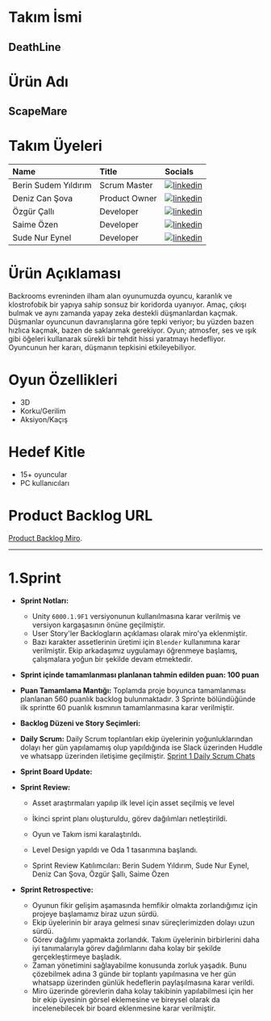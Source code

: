 # Takım İsmi
## DeathLine
# Ürün Adı
## ScapeMare
# Takım Üyeleri

| Name | Title     | Socials                |
| :------- | :------- | :------------------------- |
| Berin Sudem Yıldırım | Scrum Master  | [![linkedin]()](https://www.linkedin.com/in/berin-sudem-y%C4%B1ld%C4%B1r%C4%B1m/) |
| Deniz Can Şova       | Product Owner | [![linkedin]()](https://www.linkedin.com/in/deniz-can-%C5%9Fova-a7b604279/) |  
| Özgür Çallı          | Developer     | [![linkedin]()](https://www.linkedin.com/in/ozgur-calli-078674225/) |
| Saime Özen           | Developer     | [![linkedin]()]() |
| Sude Nur Eynel       | Developer     | [![linkedin]()](https://www.linkedin.com/in/sude-nur-eynel-844543255/) |


# Ürün Açıklaması
Backrooms evreninden ilham alan oyunumuzda oyuncu, karanlık ve klostrofobik bir yapıya sahip sonsuz bir koridorda uyanıyor. Amaç, çıkışı bulmak ve aynı zamanda yapay zeka destekli düşmanlardan kaçmak. Düşmanlar oyuncunun davranışlarına göre tepki veriyor; bu yüzden bazen hızlıca kaçmak, bazen de saklanmak gerekiyor. Oyun; atmosfer, ses ve ışık gibi öğeleri kullanarak sürekli bir tehdit hissi yaratmayı hedefliyor. Oyuncunun her kararı, düşmanın tepkisini etkileyebiliyor.
# Oyun Özellikleri
* 3D
* Korku/Gerilim
* Aksiyon/Kaçış
# Hedef Kitle
* 15+ oyuncular
* PC kullanıcıları

# Product Backlog URL
[Product Backlog Miro](https://miro.com/app/board/uXjVIhbLk34=/).

----------

# 1.Sprint

* __Sprint Notları:__
    - Unity `6000.1.9F1` versiyonunun kullanılmasına karar verilmiş ve versiyon kargaşasının önüne geçilmiştir.
    - User Story'ler Backlogların açıklaması olarak miro'ya eklenmiştir.
    - Bazı karakter assetlerinin üretimi için `Blender` kullanımına karar verilmiştir. Ekip arkadaşımız uygulamayı öğrenmeye başlamış, çalışmalara yoğun bir şekilde devam etmektedir.

* __Sprint içinde tamamlanması planlanan tahmin edilden puan: 100 puan__
* __Puan Tamamlama Mantığı:__ Toplamda proje boyunca tamamlanması planlanan 560 puanlık backlog bulunmaktadır. 3 Sprinte bölündüğünde ilk sprintte 60 puanlık kısmının tamamlanmasına karar verilmiştir. 
* __Backlog Düzeni ve Story Seçimleri:__
  
* __Daily Scrum:__ Daily Scrum toplantıları ekip üyelerinin yoğunluklarından dolayı her gün yapılamamış olup yapıldığında ise Slack üzerinden Huddle ve whatsapp üzerinden iletişime geçilmiştir.
[Sprint 1 Daily Scrum Chats](https://drive.google.com/drive/u/0/folders/10_47MEWgWP4pdmUrRPMq3aPqYX35ERx-)

* __Sprint Board Update:__

* __Sprint Review:__

  - Asset araştırmaları yapılıp ilk level için asset seçilmiş ve level
  - İkinci sprint planı oluşturuldu, görev dağılımları netleştirildi.
  - Oyun ve Takım ismi karalaştırıldı.
  - Level Design yapıldı ve Oda 1 tasarımına başlandı.
  
 
  - Sprint Review Katılımcıları: Berin Sudem Yıldırım, Sude Nur Eynel, Deniz Can Şova, Özgür Şallı, Saime Özen

* __Sprint Retrospective:__
    - Oyunun fikir gelişim aşamasında hemfikir olmakta zorlandığımız için projeye başlamamız biraz uzun sürdü.
    - Ekip üyelerinin bir araya gelmesi sınav süreçlerimizden dolayı uzun sürdü.
    - Görev dağılımı yapmakta zorlandık. Takım üyelerinin birbirlerini daha iyi tanımalarıyla görev dağılımlarını daha kolay bir şekilde gerçekleştirmeye başladık.
    - Zaman yönetimini sağlayabilme konusunda zorluk yaşadık. Bunu çözebilmek adına 3 günde bir toplantı yapılmasına ve her gün whatsapp üzerinden günlük hedeflerin paylaşılmasına karar verildi.
    - Miro üzerinde görevlerin daha kolay takibinin yapılabilmesi için her bir ekip üyesinin görsel eklemesine ve bireysel olarak da incelenebilecek bir board eklenmesine karar verilmiştir.
